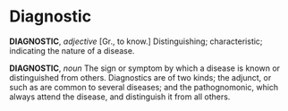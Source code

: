 # Diagnostic

**DIAGNOSTIC**, _adjective_ \[Gr., to know.\] Distinguishing; characteristic; indicating the nature of a disease.

**DIAGNOSTIC**, _noun_ The sign or symptom by which a disease is known or distinguished from others. Diagnostics are of two kinds; the adjunct, or such as are common to several diseases; and the pathognomonic, which always attend the disease, and distinguish it from all others.